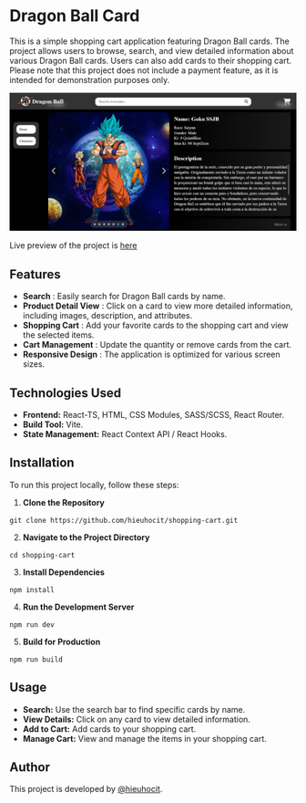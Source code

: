 # Dragon Ball Card

This is a simple shopping cart application featuring Dragon Ball cards. The project allows users to browse, search, and view detailed information about various Dragon Ball cards. Users can also add cards to their shopping cart. Please note that this project does not include a payment feature, as it is intended for demonstration purposes only.

![Dragon Ball Card Screenshot](./src/assets/images/screenshot.png)

Live preview of the project is [here](https://dragonballcardshop.netlify.app/)

## Features

- **Search** : Easily search for Dragon Ball cards by name.
- **Product Detail View** : Click on a card to view more detailed information, including images, description, and attributes.
- **Shopping Cart** : Add your favorite cards to the shopping cart and view the selected items.
- **Cart Management** : Update the quantity or remove cards from the cart.
- **Responsive Design** : The application is optimized for various screen sizes.

## Technologies Used

- **Frontend:** React-TS, HTML, CSS Modules, SASS/SCSS, React Router.
- **Build Tool:** Vite.
- **State Management:** React Context API / React Hooks.

## Installation

To run this project locally, follow these steps:

1. **Clone the Repository**

```
git clone https://github.com/hieuhocit/shopping-cart.git
```

2. **Navigate to the Project Directory**

```
cd shopping-cart
```

3. **Install Dependencies**

```
npm install
```

4. **Run the Development Server**

```
npm run dev
```

5. **Build for Production**

```
npm run build
```

## Usage

- **Search:** Use the search bar to find specific cards by name.
- **View Details:** Click on any card to view detailed information.
- **Add to Cart:** Add cards to your shopping cart.
- **Manage Cart:** View and manage the items in your shopping cart.

## Author

This project is developed by [@hieuhocit](https://github.com/hieuhocit).
